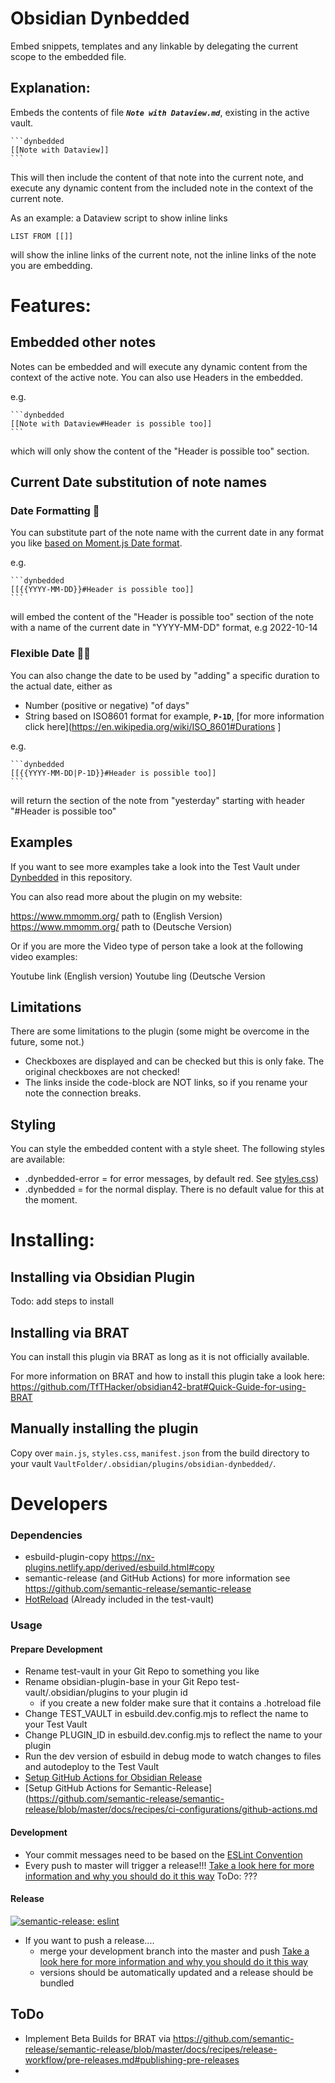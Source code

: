 # Obsidian Dynbedded
Embed snippets, templates and any linkable by delegating the current scope to the embedded file.

## Explanation:
Embeds the contents of file ***`Note with Dataview.md`***, existing in the active vault.
~~~
```dynbedded
[[Note with Dataview]]
```
~~~
This will then include the content of that note into the current note, and execute any dynamic content from the included note in the context of the current note.

As an example: a Dataview script to show inline links
```dataview
LIST FROM [[]]
```
will show the inline links of the current note, not the inline links of the note you are embedding.

# Features:

## Embedded other notes

Notes can be embedded and will execute any dynamic content from the context of the active note.
You can also use Headers in the embedded.

e.g.
~~~
```dynbedded
[[Note with Dataview#Header is possible too]]
```
~~~

which will only show the content of the "Header is possible too" section.

## Current Date substitution of note names

### Date Formatting 📅

You can substitute part of the note name with the current date in any format you like [based on Moment.js Date format](https://momentjs.com/docs/#/displaying/format/).

e.g.
~~~
```dynbedded
[[{{YYYY-MM-DD}}#Header is possible too]]
```
~~~

will embed the content of the "Header is possible too" section of the note with a name of the current date in "YYYY-MM-DD" format, e.g 2022-10-14

### Flexible Date 🚀📆

You can also change the date to be used by "adding" a specific duration to the actual date, either as
- Number (positive or negative) "of days"
- String based on ISO8601 format for example, **```P-1D```**, [for more information click here](https://en.wikipedia.org/wiki/ISO_8601#Durations ]

e.g.
~~~
```dynbedded
[[{{YYYY-MM-DD|P-1D}}#Header is possible too]]
```
~~~
will return the section of the note from "yesterday" starting with header "#Header is possible too"


## Examples

If you want to see more examples take a look into the Test Vault under [Dynbedded](Dynbedded) in this repository.

You can also read more about the plugin on my website:

https://www.mmomm.org/ path to (English Version)
https://www.mmomm.org/ path to (Deutsche Version)

Or if you are more the Video type of person take a look at the following video examples:

Youtube link (English version)
Youtube ling (Deutsche Version


## Limitations

There are some limitations to the plugin (some might be overcome in the future, some not.)
- Checkboxes are displayed and can be checked but this is only fake. The original checkboxes are not checked!
- The links inside the code-block are NOT links, so if you rename your note the connection breaks.


## Styling

You can style the embedded content with a style sheet. The following styles are available:

- .dynbedded-error = for error messages, by default red. See [styles.css](https://github.com/MMoMM-Marcus/obsidian-dynbedded/blob/23bcc02cbafa1d6865a3b677c094388368d1b6a6/styles.css))
- .dynbedded = for the normal display. There is no default value for this at the moment.

# Installing:

## Installing via Obsidian Plugin

Todo: add steps to install

## Installing via BRAT

You can install this plugin via BRAT as long as it is not officially available.

For more information on BRAT and how to install this plugin take a look here:
https://github.com/TfTHacker/obsidian42-brat#Quick-Guide-for-using-BRAT


## Manually installing the plugin

Copy over `main.js`, `styles.css`, `manifest.json` from the build directory to your vault `VaultFolder/.obsidian/plugins/obsidian-dynbedded/`.


# Developers

### Dependencies

- esbuild-plugin-copy https://nx-plugins.netlify.app/derived/esbuild.html#copy
- semantic-release (and GitHub Actions) for more information see https://github.com/semantic-release/semantic-release
- [HotReload](https://github.com/pjeby/hot-reload) (Already included in the test-vault)

### Usage

#### Prepare Development

- Rename test-vault in your Git Repo to something you like
- Rename obsidian-plugin-base in your Git Repo test-vault/.obsidian/plugins to your plugin id
  - if you create a new folder make sure that it contains a .hotreload file
- Change TEST_VAULT in esbuild.dev.config.mjs to reflect the name to your Test Vault
- Change PLUGIN_ID in esbuild.dev.config.mjs to reflect the name to your plugin
- Run the dev version of esbuild in debug mode to watch changes to files and autodeploy to the Test Vault
- [Setup GitHub Actions for Obsidian Release](https://marcus.se.net/obsidian-plugin-docs/publishing/release-your-plugin-with-github-actions)
- [Setup GitHub Actions for Semantic-Release](https://github.com/semantic-release/semantic-release/blob/master/docs/recipes/ci-configurations/github-actions.md


#### Development

- Your commit messages need to be based on the [ESLint Convention](https://github.com/conventional-changelog/conventional-changelog/tree/master/packages/conventional-changelog-eslint)
- Every push to master will trigger a release!!! [Take a look here for more information and why you should do it this way](https://github.com/semantic-release/semantic-release/blob/master/docs/support/FAQ.md#is-it-really-a-good-idea-to-release-on-every-push)
ToDo: ???


#### Release
[![semantic-release: eslint](https://img.shields.io/badge/semantic--release-eslint-e10079?logo=semantic-release)](https://github.com/semantic-release/semantic-release)

- If you want to push a release.... 
  - merge your development branch into the master and push [Take a look here for more information and why you should do it this way](https://github.com/semantic-release/semantic-release/blob/master/docs/support/FAQ.md#is-it-really-a-good-idea-to-release-on-every-push)
  - versions should be automatically updated and a release should be bundled

## ToDo

- Implement Beta Builds for BRAT via https://github.com/semantic-release/semantic-release/blob/master/docs/recipes/release-workflow/pre-releases.md#publishing-pre-releases
- 